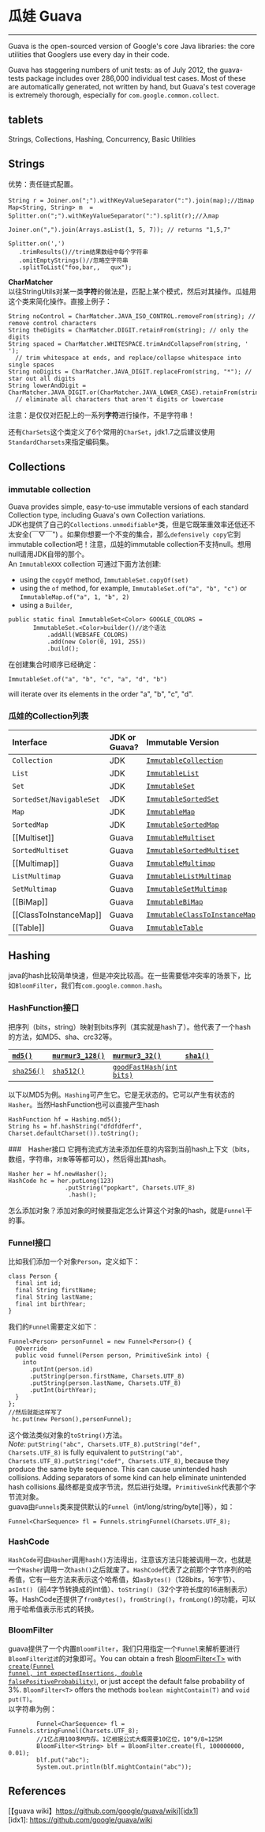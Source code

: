 # 瓜娃 Guava
---
Guava is the open-sourced version of Google's core Java libraries: the core utilities that Googlers use every day in their code. 

Guava has staggering numbers of unit tests: as of July 2012, the guava-tests package includes over 286,000 individual test cases. Most of these are automatically generated, not written by hand, but Guava's test coverage is extremely thorough, especially for `com.google.common.collect`.
## tablets
Strings, Collections, Hashing, Concurrency, Basic Utilities


## Strings
优势：责任链式配置。

	String r = Joiner.on(";").withKeyValueSeparator(":").join(map);//出map
	Map<String, String> m  = Splitter.on(";").withKeyValueSeparator(":").split(r);//入map

	Joiner.on(",").join(Arrays.asList(1, 5, 7)); // returns "1,5,7"

	Splitter.on(',')
       .trimResults()//trim结果数组中每个字符串
       .omitEmptyStrings()//忽略空字符串
       .splitToList("foo,bar,,   qux");

**CharMatcher**  
以往StringUtils对某一类**字符**的做法是，匹配上某个模式，然后对其操作。瓜娃用这个类来简化操作。直接上例子：

```
String noControl = CharMatcher.JAVA_ISO_CONTROL.removeFrom(string); // remove control characters
String theDigits = CharMatcher.DIGIT.retainFrom(string); // only the digits
String spaced = CharMatcher.WHITESPACE.trimAndCollapseFrom(string, ' ');
  // trim whitespace at ends, and replace/collapse whitespace into single spaces
String noDigits = CharMatcher.JAVA_DIGIT.replaceFrom(string, "*"); // star out all digits
String lowerAndDigit = CharMatcher.JAVA_DIGIT.or(CharMatcher.JAVA_LOWER_CASE).retainFrom(string);
  // eliminate all characters that aren't digits or lowercase
```

注意：是仅仅对匹配上的一系列**字符**进行操作，不是字符串！

还有`CharSets`这个类定义了6个常用的`CharSet`，jdk1.7之后建议使用`StandardCharsets`来指定编码集。

## Collections

### immutable collection
Guava provides simple, easy-to-use immutable versions of each standard  Collection  type, including Guava's own  Collection  variations.  
JDK也提供了自己的`Collections.unmodifiable*`类，但是它既笨重效率还低还不太安全(￣▽￣") 。如果你想要一个不变的集合，那么`defensively copy`它到immutable collection吧！注意，瓜娃的immutable collection不支持null。想用null请用JDK自带的那个。    
An `ImmutableXXX` collection 可通过下面方法创建:
  * using the `copyOf` method, `ImmutableSet.copyOf(set)`
  * using the `of` method, for example, `ImmutableSet.of("a", "b", "c")` or `ImmutableMap.of("a", 1, "b", 2)`
  * using a `Builder`,
```
public static final ImmutableSet<Color> GOOGLE_COLORS =
       ImmutableSet.<Color>builder()//这个语法
           .addAll(WEBSAFE_COLORS)
           .add(new Color(0, 191, 255))
           .build();
```

在创建集合时顺序已经确定：
```
ImmutableSet.of("a", "b", "c", "a", "d", "b")
```
will iterate over its elements in the order "a", "b", "c", "d".

### 瓜娃的Collection列表 

| Interface | JDK or Guava? | Immutable Version |
|:----------|:--------------|:------------------|
| `Collection` | JDK           | <a href='http://google.github.io/guava/releases/snapshot/api/docs/com/google/common/collect/ImmutableCollection.html'><code>ImmutableCollection</code></a> |
| `List`    | JDK           | <a href='http://google.github.io/guava/releases/snapshot/api/docs/com/google/common/collect/ImmutableList.html'><code>ImmutableList</code></a> |
| `Set`     | JDK           | <a href='http://google.github.io/guava/releases/snapshot/api/docs/com/google/common/collect/ImmutableSet.html'><code>ImmutableSet</code></a> |
| `SortedSet`/`NavigableSet` | JDK           | <a href='http://google.github.io/guava/releases/snapshot/api/docs/com/google/common/collect/ImmutableSortedSet.html'><code>ImmutableSortedSet</code></a> |
| `Map`     | JDK           | <a href='http://google.github.io/guava/releases/snapshot/api/docs/com/google/common/collect/ImmutableMap.html'><code>ImmutableMap</code></a> |
| `SortedMap` | JDK           | <a href='http://google.github.io/guava/releases/snapshot/api/docs/com/google/common/collect/ImmutableSortedMap.html'><code>ImmutableSortedMap</code></a> |
| [[Multiset]] | Guava         | <a href='http://google.github.io/guava/releases/snapshot/api/docs/com/google/common/collect/ImmutableMultiset.html'><code>ImmutableMultiset</code></a> |
| `SortedMultiset` | Guava         | <a href='http://google.github.io/guava/releases/12.0/api/docs/com/google/common/collect/ImmutableSortedMultiset.html'><code>ImmutableSortedMultiset</code></a> |
| [[Multimap]] | Guava         | <a href='http://google.github.io/guava/releases/snapshot/api/docs/com/google/common/collect/ImmutableMultimap.html'><code>ImmutableMultimap</code></a> |
| `ListMultimap` | Guava         | <a href='http://google.github.io/guava/releases/snapshot/api/docs/com/google/common/collect/ImmutableListMultimap.html'><code>ImmutableListMultimap</code></a> |
| `SetMultimap` | Guava         | <a href='http://google.github.io/guava/releases/snapshot/api/docs/com/google/common/collect/ImmutableSetMultimap.html'><code>ImmutableSetMultimap</code></a> |
| [[BiMap]] | Guava         | <a href='http://google.github.io/guava/releases/snapshot/api/docs/com/google/common/collect/ImmutableBiMap.html'><code>ImmutableBiMap</code></a> |
| [[ClassToInstanceMap]] | Guava         | <a href='http://google.github.io/guava/releases/snapshot/api/docs/com/google/common/collect/ImmutableClassToInstanceMap.html'><code>ImmutableClassToInstanceMap</code></a> |
| [[Table]] | Guava         | <a href='http://google.github.io/guava/releases/snapshot/api/docs/com/google/common/collect/ImmutableTable.html'><code>ImmutableTable</code></a> |

## Hashing
java的hash比较简单快速，但是冲突比较高。在一些需要低冲突率的场景下，比如`BloomFilter`，我们有`com.google.common.hash`。  

### HashFunction接口
把序列（bits，string）映射到bits序列（其实就是hash了）。他代表了一个hash的方法，如MD5、sha、crc32等。  

| <a href='http://google.github.io/guava/releases/12.0/api/docs/com/google/common/hash/Hashing.html#md5()'><code>md5()</code></a> | <a href='http://google.github.io/guava/releases/12.0/api/docs/com/google/common/hash/Hashing.html#murmur3_128()'><code>murmur3_128()</code></a> | <a href='http://google.github.io/guava/releases/12.0/api/docs/com/google/common/hash/Hashing.html#murmur3_32()'><code>murmur3_32()</code></a> | <a href='http://google.github.io/guava/releases/12.0/api/docs/com/google/common/hash/Hashing.html#sha1()'><code>sha1()</code></a> |
|:----------------------------------------------------------------------------------------------------------------------------------------------------|:--------------------------------------------------------------------------------------------------------------------------------------------------------------------|:------------------------------------------------------------------------------------------------------------------------------------------------------------------|:------------------------------------------------------------------------------------------------------------------------------------------------------|
| <a href='http://google.github.io/guava/releases/12.0/api/docs/com/google/common/hash/Hashing.html#sha256()'><code>sha256()</code></a> | <a href='http://google.github.io/guava/releases/12.0/api/docs/com/google/common/hash/Hashing.html#sha512()'><code>sha512()</code></a>           | <a href='http://google.github.io/guava/releases/12.0/api/docs/com/google/common/hash/Hashing.html#goodFastHash(int)'><code>goodFastHash(int bits)</code></a> |


以下以MD5为例。`Hashing`可产生它。它是无状态的。它可以产生有状态的`Hasher`。当然HashFunction也可以直接产生hash

	HashFunction hf = Hashing.md5();
	String hs = hf.hashString("dfdfdferf", Charset.defaultCharset()).toString();
###　Hasher接口
它拥有流式方法来添加任意的内容到当前hash上下文（bits，数组，字符串，`对象`等等都可以），然后得出其hash。
	
	Hasher her = hf.newHasher();
	HashCode hc = her.putLong(123)
		   		   	.putString("popkart", Charsets.UTF_8)
				     .hash();
怎么添加对象？添加对象的时候要指定怎么计算这个对象的hash，就是`Funnel`干的事。

### Funnel接口
比如我们添加一个对象`Person`，定义如下：

```
class Person {
  final int id;
  final String firstName;
  final String lastName;
  final int birthYear;
}

```
我们的`Funnel`需要定义如下：

```
Funnel<Person> personFunnel = new Funnel<Person>() {
  @Override
  public void funnel(Person person, PrimitiveSink into) {
    into
      .putInt(person.id)
      .putString(person.firstName, Charsets.UTF_8)
      .putString(person.lastName, Charsets.UTF_8)
      .putInt(birthYear);
  }
};
//然后就能这样写了
 hc.put(new Person(),personFunnel);
```
这个做法类似对象的`toString()`方法。  
_Note:_ `putString("abc", Charsets.UTF_8).putString("def", Charsets.UTF_8)` is fully equivalent to `putString("ab", Charsets.UTF_8).putString("cdef", Charsets.UTF_8)`, because they produce the same byte sequence.  This can cause unintended hash collisions.  Adding separators of some kind can help eliminate unintended hash collisions.最终都是变成字节流，然后进行处理。`PrimitiveSink`代表那个字节流对象。  
guava由`Funnels`类来提供默认的`Funnel`（int/long/string/byte[]等），如：

	Funnel<CharSequence> fl = Funnels.stringFunnel(Charsets.UTF_8);




### HashCode
`HashCode`可由`Hasher`调用`hash()`方法得出，注意该方法只能被调用一次，也就是一个`Hasher`调用一次`hash()`之后就废了。`HashCode`代表了之前那个字节序列的哈希值，它有一些方法来表示这个哈希值，如`asBytes()`（128bits，16字节）、`asInt()`（前4字节转换成的int值）、`toString()`（32个字符长度的16进制表示）等。HashCode还提供了`fromBytes()`，`fromString()`，`fromLong()`的功能，可以用于哈希值表示形式的转换。

### BloomFilter
guava提供了一个内置`BloomFilter`，我们只用指定一个`Funnel`来解析要进行`BloomFilter过滤`的对象即可。You can obtain a fresh [BloomFilter&lt;T&gt;](http://google.github.io/guava/releases/snapshot/api/docs/com/google/common/hash/BloomFilter.html) with <a href='http://google.github.io/guava/releases/snapshot/api/docs/com/google/common/hash/BloomFilter.html#create(com.google.common.hash.Funnel, int, double)'><code>create(Funnel funnel, int expectedInsertions, double falsePositiveProbability)</code></a>, or just accept the default false probability of 3%. `BloomFilter<T>` offers the methods `boolean mightContain(T)` and `void put(T)`。  
以字符串为例：

```
		Funnel<CharSequence> fl = Funnels.stringFunnel(Charsets.UTF_8);
		//1亿占用100多M内存。1亿根据公式大概需要10亿位，10^9/8≈125M
		BloomFilter<String> blf = BloomFilter.create(fl, 100000000, 0.01);
		blf.put("abc");
		System.out.println(blf.mightContain("abc"));
```

## References
[【guava wiki】https://github.com/google/guava/wiki][idx1]  
[idx1]: https://github.com/google/guava/wiki
